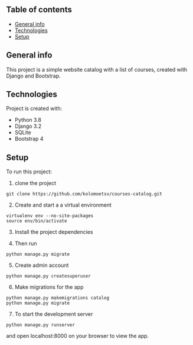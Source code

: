 ## Table of contents
* [General info](#general-info)
* [Technologies](#technologies)
* [Setup](#setup)

## General info
This project is a simple website catalog with a list of courses, created with Django and Bootstrap.
	
## Technologies
Project is created with:
* Python 3.8
* Django 3.2
* SQLite
* Bootstrap 4
	
## Setup
To run this project:

1. clone the project
```
git clone https://github.com/kolomoetsv/courses-catalog.git
```
2. Create and start a a virtual environment
```
virtualenv env --no-site-packages
source env/bin/activate
```
3. Install the project dependencies

4. Then run
```
python manage.py migrate
```
5. Create admin account
```
python manage.py createsuperuser
```
6. Make migrations for the app
```
python manage.py makemigrations catalog
python manage.py migrate
```
7. To start the development server
```
python manage.py runserver
```
and open localhost:8000 on your browser to view the app.
